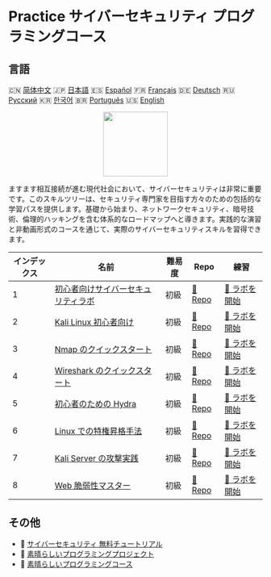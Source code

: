 # Practice サイバーセキュリティ プログラミングコース

## 言語

🇨🇳 [简体中文](README_zh.md) 🇯🇵 [日本語](README_ja.md) 🇪🇸 [Español](README_es.md) 🇫🇷 [Français](README_fr.md) 🇩🇪 [Deutsch](README_de.md) 🇷🇺 [Русский](README_ru.md) 🇰🇷 [한국어](README_ko.md) 🇧🇷 [Português](README_pt.md) 🇺🇸 [English](README.md) 

<div align="center">
<img width="128px" src="https://file.labex.io/path/Xke24vJbuOBk.png">
</div>

ますます相互接続が進む現代社会において、サイバーセキュリティは非常に重要です。このスキルツリーは、セキュリティ専門家を目指す方々のための包括的な学習パスを提供します。基礎から始まり、ネットワークセキュリティ、暗号技術、倫理的ハッキングを含む体系的なロードマップへと導きます。実践的な演習と非動画形式のコースを通じて、実際のサイバーセキュリティスキルを習得できます。

|   インデックス | 名前                                                                                               | 難易度   | Repo                                                                              | 練習                                                                                  |
|----------------|----------------------------------------------------------------------------------------------------|----------|-----------------------------------------------------------------------------------|---------------------------------------------------------------------------------------|
|              1 | [初心者向けサイバーセキュリティラボ](https://labex.io/ja/courses/cybersecurity-labs-for-beginners) | 初級     | [🔗 Repo](https://github.com/labex-labs/cybersecurity-labs-for-beginners)         | [🚀 ラボを開始](https://labex.io/ja/courses/cybersecurity-labs-for-beginners)         |
|              2 | [Kali Linux 初心者向け](https://labex.io/ja/courses/kali-linux-for-beginners)                      | 初級     | [🔗 Repo](https://github.com/labex-labs/kali-linux-for-beginners)                 | [🚀 ラボを開始](https://labex.io/ja/courses/kali-linux-for-beginners)                 |
|              3 | [Nmap のクイックスタート](https://labex.io/ja/courses/quick-start-with-nmap)                       | 初級     | [🔗 Repo](https://github.com/labex-labs/quick-start-with-nmap)                    | [🚀 ラボを開始](https://labex.io/ja/courses/quick-start-with-nmap)                    |
|              4 | [Wireshark のクイックスタート](https://labex.io/ja/courses/quick-start-with-wireshark)             | 初級     | [🔗 Repo](https://github.com/labex-labs/quick-start-with-wireshark)               | [🚀 ラボを開始](https://labex.io/ja/courses/quick-start-with-wireshark)               |
|              5 | [初心者のための Hydra](https://labex.io/ja/courses/hydra-for-beginners)                            | 初級     | [🔗 Repo](https://github.com/labex-labs/hydra-for-beginners)                      | [🚀 ラボを開始](https://labex.io/ja/courses/hydra-for-beginners)                      |
|              6 | [Linux での特権昇格手法](https://labex.io/ja/courses/privilege-escalation-techniques-on-linux)     | 初級     | [🔗 Repo](https://github.com/labex-labs/privilege-escalation-techniques-on-linux) | [🚀 ラボを開始](https://labex.io/ja/courses/privilege-escalation-techniques-on-linux) |
|              7 | [Kali Server の攻撃実践](https://labex.io/ja/courses/kali-server-exploitation-in-action)           | 初級     | [🔗 Repo](https://github.com/labex-labs/kali-server-exploitation-in-action)       | [🚀 ラボを開始](https://labex.io/ja/courses/kali-server-exploitation-in-action)       |
|              8 | [Web 脆弱性マスター](https://labex.io/ja/courses/web-vulnerability-mastery)                        | 初級     | [🔗 Repo](https://github.com/labex-labs/web-vulnerability-mastery)                | [🚀 ラボを開始](https://labex.io/ja/courses/web-vulnerability-mastery)                |

## その他

- 🔗 [サイバーセキュリティ 無料チュートリアル](https://github.com/labex-labs/cybersecurity-free-tutorials)
- 🔗 [素晴らしいプログラミングプロジェクト](https://github.com/labex-labs/awesome-programming-projects)
- 🔗 [素晴らしいプログラミングコース](https://github.com/labex-labs/awesome-programming-courses)

